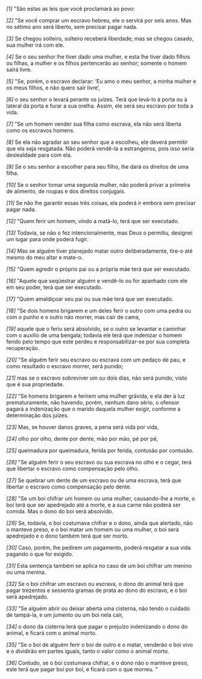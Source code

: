 *[1]* "São estas as leis que você proclamará ao povo:

*[2]* "Se você comprar um escravo hebreu, ele o servirá por seis anos. Mas no sétimo ano será liberto, sem precisar pagar nada.

*[3]* Se chegou solteiro, solteiro receberá liberdade; mas se chegou casado, sua mulher irá com ele.

*[4]* Se o seu senhor lhe tiver dado uma mulher, e esta lhe tiver dado filhos ou filhas, a mulher e os filhos pertencerão ao senhor; somente o homem sairá livre.

*[5]* "Se, porém, o escravo declarar: ‘Eu amo o meu senhor, a minha mulher e os meus filhos, e não quero sair livre’,

*[6]* o seu senhor o levará perante os juízes. Terá que levá-lo à porta ou à lateral da porta e furar a sua orelha. Assim, ele será seu escravo por toda a vida.

*[7]* "Se um homem vender sua filha como escrava, ela não será liberta como os escravos homens.

*[8]* Se ela não agradar ao seu senhor que a escolheu, ele deverá permitir que ela seja resgatada. Não poderá vendê-la a estrangeiros, pois isso seria deslealdade para com ela.

*[9]* Se o seu senhor a escolher para seu filho, lhe dará os direitos de uma filha.

*[10]* Se o senhor tomar uma segunda mulher, não poderá privar a primeira de alimento, de roupas e dos direitos conjugais.

*[11]* Se não lhe garantir essas três coisas, ela poderá ir embora sem precisar pagar nada.

*[12]* "Quem ferir um homem, vindo a matá-lo, terá que ser executado.

*[13]* Todavia, se não o fez intencionalmente, mas Deus o permitiu, designei um lugar para onde poderá fugir.

*[14]* Mas se alguém tiver planejado matar outro deliberadamente, tire-o até mesmo do meu altar e mate-o.

*[15]* "Quem agredir o próprio pai ou a própria mãe terá que ser executado.

*[16]* "Aquele que seqüestrar alguém e vendê-lo ou for apanhado com ele em seu poder, terá que ser executado.

*[17]* "Quem amaldiçoar seu pai ou sua mãe terá que ser executado.

*[18]* "Se dois homens brigarem e um deles ferir o outro com uma pedra ou com o punho e o outro não morrer, mas cair de cama,

*[19]* aquele que o feriu será absolvido, se o outro se levantar e caminhar com o auxílio de uma bengala; todavia ele terá que indenizar o homem ferido pelo tempo que este perdeu e responsabilizar-se por sua completa recuperação.

*[20]* "Se alguém ferir seu escravo ou escrava com um pedaço de pau, e como resultado o escravo morrer, será punido;

*[21]* mas se o escravo sobreviver um ou dois dias, não será punido, visto que é sua propriedade.

*[22]* "Se homens brigarem e ferirem uma mulher grávida, e ela der à luz prematuramente, não havendo, porém, nenhum dano sério, o ofensor pagará a indenização que o marido daquela mulher exigir, conforme a determinação dos juízes.

*[23]* Mas, se houver danos graves, a pena será vida por vida,

*[24]* olho por olho, dente por dente, mão por mão, pé por pé,

*[25]* queimadura por queimadura, ferida por ferida, contusão por contusão.

*[26]* "Se alguém ferir o seu escravo ou sua escrava no olho e o cegar, terá que libertar o escravo como compensação pelo olho.

*[27]* Se quebrar um dente de um escravo ou de uma escrava, terá que libertar o escravo como compensação pelo dente.

*[28]* "Se um boi chifrar um homem ou uma mulher, causando-lhe a morte, o boi terá que ser apedrejado até a morte, e a sua carne não poderá ser comida. Mas o dono do boi será absolvido.

*[29]* Se, todavia, o boi costumava chifrar e o dono, ainda que alertado, não o manteve preso, e o boi matar um homem ou uma mulher, o boi será apedrejado e o dono também terá que ser morto.

*[30]* Caso, porém, lhe pedirem um pagamento, poderá resgatar a sua vida pagando o que for exigido.

*[31]* Esta sentença também se aplica no caso de um boi chifrar um menino ou uma menina.

*[32]* Se o boi chifrar um escravo ou escrava, o dono do animal terá que pagar trezentos e sessenta gramas de prata ao dono do escravo, e o boi será apedrejado.

*[33]* "Se alguém abrir ou deixar aberta uma cisterna, não tendo o cuidado de tampá-la, e um jumento ou um boi nela cair,

*[34]* o dono da cisterna terá que pagar o prejuízo indenizando o dono do animal, e ficará com o animal morto.

*[35]* "Se o boi de alguém ferir o boi de outro e o matar, venderão o boi vivo e o dividirão em partes iguais, tanto o valor como o animal morto.

*[36]* Contudo, se o boi costumava chifrar, e o dono não o manteve preso, este terá que pagar boi por boi, e ficará com o que morreu. "

